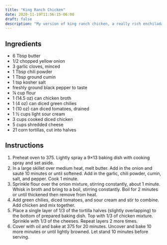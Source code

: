 ```yaml
---
title: "King Ranch Chicken"
date: 2020-11-19T11:56:15-06:00
draft: false
description: "My version of king ranch chicken, a really rich enchilada-y casserole."
---
```


## Ingredients

-   6 Tbsp butter
-   1/2 chopped yellow onion
-   3 garlic cloves, minced
-   1 Tbsp chili powder
-   1 Tbsp ground cumin
-   1 tsp kosher salt
-   freshly ground black pepper to taste
-   ¼ cup flour
-   1 (14.5 oz) can chicken broth
-   1 (4 oz) can diced green chilies
-   1 (10 oz) can diced tomatoes, drained
-   1 ½ cups light sour cream
-   3 cups cooked diced chicken
-   5 cups shredded cheese
-   21 corn tortillas, cut into halves

## Instructions

1. Preheat oven to 375. Lightly spray a 9×13 baking dish with cooking spray and set aside.
2. In a large skillet over medium heat, melt butter. Add in the onion and sauté 10 minutes or until softened. Add in the garlic, chili powder, cumin, salt, and pepper. Cook 1 minute.
3. Sprinkle flour over the onion mixture, stirring constantly, about 1 minute. Whisk in broth and bring to a boil, stirring constantly. Boil for 2 minutes or until thickened then remove from heat.
4. Add green chilies, diced tomatoes, and sour cream and stir to combine. Add chicken and mix together.
5. Place a single layer of 1/3 of the tortilla halves (slightly overlapping) to the bottom of prepared baking dish. Top with 1/3 of chicken mixture. Sprinkle with 1/3 of the cheeses. Repeat layers 2 more times.
6. Cover with oil and bake at 375 for 20 minutes. Uncover and bake 10 more minutes or until lightly browned. Let stand 10 minutes before serving.
